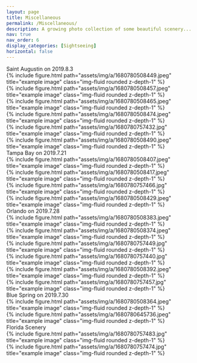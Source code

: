 ```yaml
---
layout: page
title: Miscellaneous
permalink: /Miscellaneous/
description: A growing photo collection of some beautiful scenery...
nav: true
nav_order: 6
display_categories: [Sightseeing]
horizontal: false
---
```


<div class="caption">
    Saint Augustin on 2019.8.3
</div>
<div class="row">
    <div class="col-sm mt-3 mt-md-0">
        {% include figure.html path="assets/img/a/1680780508449.jpeg" title="example image" class="img-fluid rounded z-depth-1" %}
    </div>
    <div class="col-sm mt-3 mt-md-0">
        {% include figure.html path="assets/img/a/1680780508457.jpeg" title="example image" class="img-fluid rounded z-depth-1" %}
    </div>
    <div class="col-sm mt-3 mt-md-0">
        {% include figure.html path="assets/img/a/1680780508465.jpeg" title="example image" class="img-fluid rounded z-depth-1" %}
    </div>
</div>
<div class="row">
    <div class="col-sm mt-3 mt-md-0">
        {% include figure.html path="assets/img/a/1680780508474.jpeg" title="example image" class="img-fluid rounded z-depth-1" %}
    </div>
    <div class="col-sm mt-3 mt-md-0">
        {% include figure.html path="assets/img/a/1680780757432.jpg" title="example image" class="img-fluid rounded z-depth-1" %}
    </div>
    <div class="col-sm mt-3 mt-md-0">
        {% include figure.html path="assets/img/a/1680780508490.jpeg" title="example image" class="img-fluid rounded z-depth-1" %}
    </div>
</div>

<div class="caption">
    Tampa Bay on 2019.7.21
</div>
<div class="row justify-content-sm-center">
    <div class="col-sm mt-3 mt-md-0">
        {% include figure.html path="assets/img/a/1680780508407.jpeg" title="example image" class="img-fluid rounded z-depth-1" %}
    </div>
    <div class="col-sm mt-3 mt-md-0">
        {% include figure.html path="assets/img/a/1680780508417.jpeg" title="example image" class="img-fluid rounded z-depth-1" %}
    </div>
</div>
<div class="row justify-content-sm-center">
    <div class="col-sm mt-3 mt-md-0">
        {% include figure.html path="assets/img/a/1680780757466.jpg" title="example image" class="img-fluid rounded z-depth-1" %}
    </div>
    <div class="col-sm mt-3 mt-md-0">
        {% include figure.html path="assets/img/a/1680780508429.jpeg" title="example image" class="img-fluid rounded z-depth-1" %}
    </div>
</div>

<div class="caption">
    Orlando on 2019.7.28
</div>
<div class="row">
    <div class="col-sm mt-3 mt-md-0">
        {% include figure.html path="assets/img/a/1680780508383.jpeg" title="example image" class="img-fluid rounded z-depth-1" %}
    </div>
    <div class="col-sm mt-3 mt-md-0">
        {% include figure.html path="assets/img/a/1680780508374.jpeg" title="example image" class="img-fluid rounded z-depth-1" %}
</div>
<div class="row">
    <div class="col-sm-7 mt-3 mt-md-0">
        {% include figure.html path="assets/img/a/1680780757449.jpg" title="example image" class="img-fluid rounded z-depth-1" %}
    </div>
    <div class="col-sm-4 mt-3 mt-md-0">
        {% include figure.html path="assets/img/a/1680780757440.jpg" title="example image" class="img-fluid rounded z-depth-1" %}
    </div>	
</div>
<div class="row">
</div>
    <div class="col-sm mt-3 mt-md-0">
        {% include figure.html path="assets/img/a/1680780508392.jpeg" title="example image" class="img-fluid rounded z-depth-1" %}
    </div>
    <div class="col-sm-6 mt-3 mt-md-0">
        {% include figure.html path="assets/img/a/1680780757457.jpg" title="example image" class="img-fluid rounded z-depth-1" %}
    </div>
</div>

<div class="caption">
    Blue Spring on 2019.7.30
</div>
<div class="row justify-content-sm-center">
    <div class="col-sm mt-3 mt-md-0">
        {% include figure.html path="assets/img/a/1680780508364.jpeg" title="example image" class="img-fluid rounded z-depth-1" %}
    </div>
    <div class="col-sm mt-3 mt-md-0">
        {% include figure.html path="assets/img/a/1680780645736.jpeg" title="example image" class="img-fluid rounded z-depth-1" %}
    </div>
</div>

<div class="caption">
    Florida Scenery
</div>
<div class="row justify-content-sm-center">
    <div class="col-sm mt-3 mt-md-0">
        {% include figure.html path="assets/img/a/1680780757483.jpg" title="example image" class="img-fluid rounded z-depth-1" %}
    </div>
    <div class="col-sm mt-3 mt-md-0">
        {% include figure.html path="assets/img/a/1680780757474.jpg" title="example image" class="img-fluid rounded z-depth-1" %}
    </div>
</div>
